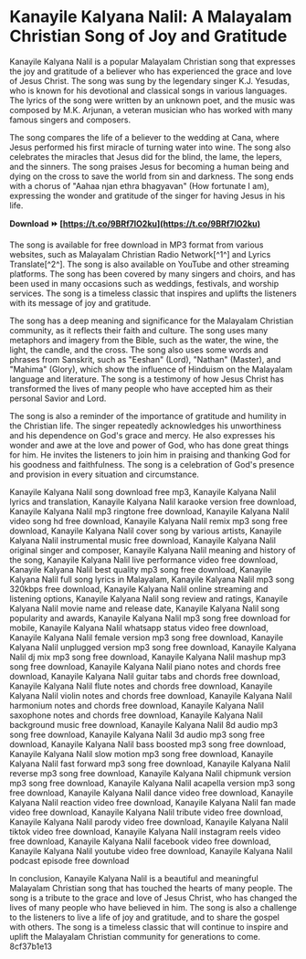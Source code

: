 # Kanayile Kalyana Nalil: A Malayalam Christian Song of Joy and Gratitude
 
Kanayile Kalyana Nalil is a popular Malayalam Christian song that expresses the joy and gratitude of a believer who has experienced the grace and love of Jesus Christ. The song was sung by the legendary singer K.J. Yesudas, who is known for his devotional and classical songs in various languages. The lyrics of the song were written by an unknown poet, and the music was composed by M.K. Arjunan, a veteran musician who has worked with many famous singers and composers.
 
The song compares the life of a believer to the wedding at Cana, where Jesus performed his first miracle of turning water into wine. The song also celebrates the miracles that Jesus did for the blind, the lame, the lepers, and the sinners. The song praises Jesus for becoming a human being and dying on the cross to save the world from sin and darkness. The song ends with a chorus of "Aahaa njan ethra bhagyavan" (How fortunate I am), expressing the wonder and gratitude of the singer for having Jesus in his life.
 
**Download ⏩ [https://t.co/9BRf7IO2ku](https://t.co/9BRf7IO2ku)**


 
The song is available for free download in MP3 format from various websites, such as Malayalam Christian Radio Network[^1^] and Lyrics Translate[^2^]. The song is also available on YouTube and other streaming platforms. The song has been covered by many singers and choirs, and has been used in many occasions such as weddings, festivals, and worship services. The song is a timeless classic that inspires and uplifts the listeners with its message of joy and gratitude.

The song has a deep meaning and significance for the Malayalam Christian community, as it reflects their faith and culture. The song uses many metaphors and imagery from the Bible, such as the water, the wine, the light, the candle, and the cross. The song also uses some words and phrases from Sanskrit, such as "Eeshan" (Lord), "Nathan" (Master), and "Mahima" (Glory), which show the influence of Hinduism on the Malayalam language and literature. The song is a testimony of how Jesus Christ has transformed the lives of many people who have accepted him as their personal Savior and Lord.
 
The song is also a reminder of the importance of gratitude and humility in the Christian life. The singer repeatedly acknowledges his unworthiness and his dependence on God's grace and mercy. He also expresses his wonder and awe at the love and power of God, who has done great things for him. He invites the listeners to join him in praising and thanking God for his goodness and faithfulness. The song is a celebration of God's presence and provision in every situation and circumstance.
 
Kanayile Kalyana Nalil song download free mp3,  Kanayile Kalyana Nalil lyrics and translation,  Kanayile Kalyana Nalil karaoke version free download,  Kanayile Kalyana Nalil mp3 ringtone free download,  Kanayile Kalyana Nalil video song hd free download,  Kanayile Kalyana Nalil remix mp3 song free download,  Kanayile Kalyana Nalil cover song by various artists,  Kanayile Kalyana Nalil instrumental music free download,  Kanayile Kalyana Nalil original singer and composer,  Kanayile Kalyana Nalil meaning and history of the song,  Kanayile Kalyana Nalil live performance video free download,  Kanayile Kalyana Nalil best quality mp3 song free download,  Kanayile Kalyana Nalil full song lyrics in Malayalam,  Kanayile Kalyana Nalil mp3 song 320kbps free download,  Kanayile Kalyana Nalil online streaming and listening options,  Kanayile Kalyana Nalil song review and ratings,  Kanayile Kalyana Nalil movie name and release date,  Kanayile Kalyana Nalil song popularity and awards,  Kanayile Kalyana Nalil mp3 song free download for mobile,  Kanayile Kalyana Nalil whatsapp status video free download,  Kanayile Kalyana Nalil female version mp3 song free download,  Kanayile Kalyana Nalil unplugged version mp3 song free download,  Kanayile Kalyana Nalil dj mix mp3 song free download,  Kanayile Kalyana Nalil mashup mp3 song free download,  Kanayile Kalyana Nalil piano notes and chords free download,  Kanayile Kalyana Nalil guitar tabs and chords free download,  Kanayile Kalyana Nalil flute notes and chords free download,  Kanayile Kalyana Nalil violin notes and chords free download,  Kanayile Kalyana Nalil harmonium notes and chords free download,  Kanayile Kalyana Nalil saxophone notes and chords free download,  Kanayile Kalyana Nalil background music free download,  Kanayile Kalyana Nalil 8d audio mp3 song free download,  Kanayile Kalyana Nalil 3d audio mp3 song free download,  Kanayile Kalyana Nalil bass boosted mp3 song free download,  Kanayile Kalyana Nalil slow motion mp3 song free download,  Kanayile Kalyana Nalil fast forward mp3 song free download,  Kanayile Kalyana Nalil reverse mp3 song free download,  Kanayile Kalyana Nalil chipmunk version mp3 song free download,  Kanayile Kalyana Nalil acapella version mp3 song free download,  Kanayile Kalyana Nalil dance video free download,  Kanayile Kalyana Nalil reaction video free download,  Kanayile Kalyana Nalil fan made video free download,  Kanayile Kalyana Nalil tribute video free download,  Kanayile Kalyana Nalil parody video free download,  Kanayile Kalyana Nalil tiktok video free download,  Kanayile Kalyana Nalil instagram reels video free download,  Kanayile Kalyana Nalil facebook video free download,  Kanayile Kalyana Nalil youtube video free download,  Kanayile Kalyana Nalil podcast episode free download

In conclusion, Kanayile Kalyana Nalil is a beautiful and meaningful Malayalam Christian song that has touched the hearts of many people. The song is a tribute to the grace and love of Jesus Christ, who has changed the lives of many people who have believed in him. The song is also a challenge to the listeners to live a life of joy and gratitude, and to share the gospel with others. The song is a timeless classic that will continue to inspire and uplift the Malayalam Christian community for generations to come.
 8cf37b1e13
 
